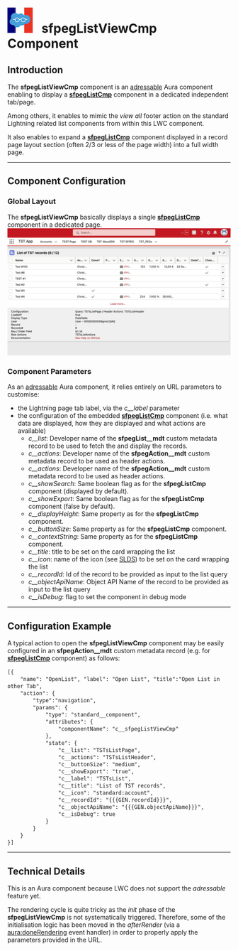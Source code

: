 # ![Logo](/media/Logo.png) &nbsp; **sfpegListViewCmp** Component

## Introduction

The **sfpegListViewCmp** component is an [adressable](https://developer.salesforce.com/docs/component-library/bundle/lightning:isUrlAddressable/documentation) Aura component enabling to display a
**[sfpegListCmp](/help/sfpegListCmp.md)** component in a dedicated independent tab/page.

Among others, it enables to mimic the _view all_ footer action on the standard Lightning
related list components from within this LWC component.

It also enables to expand a **[sfpegListCmp](/help/sfpegListCmp.md)** component displayed in
a record page layout section (often 2/3 or less of the page width) into a full width page.

---

## Component Configuration

### Global Layout

The **sfpegListViewCmp** basically displays a single **[sfpegListCmp](/help/sfpegListCmp.md)** component 
in a dedicated page.<br/>
![List View](/media/sfpegListView.png) 


### Component Parameters

As an [adressable](https://developer.salesforce.com/docs/component-library/bundle/lightning:isUrlAddressable/documentation) Aura component, it relies entirely on URL parameters to customise:
* the Lightning page tab label, via the *c__label* parameter
* the configuration of the embedded **[sfpegListCmp](/help/sfpegListCmp.md)** component (i.e. what data are displayed, how they are displayed and what actions are available)
    * *c__list*: Developer name of the **sfpegList__mdt** custom metadata record to be used to fetch the and display the records.
    * *c__actions*: Developer name of the **sfpegAction__mdt** custom metadata record to be used as header actions.
    * *c__actions*: Developer name of the **sfpegAction__mdt** custom metadata record to be used as header actions.
    * *c__showSearch*: Same boolean flag as for the **sfpegListCmp** component (displayed by default).
    * *c__showExport*: Same boolean flag as for the **sfpegListCmp** component (false by default).
    * *c__displayHeight*: Same property as for the **sfpegListCmp** component.
    * *c__buttonSize*: Same property as for the **sfpegListCmp** component.
    * *c__contextString*: Same property as for the **sfpegListCmp** component.
    * *c__title*: title to be set on the card wrapping the list
    * *c__icon*: name of the icon (see [SLDS](https://www.lightningdesignsystem.com/icons/)) to be set on the card wrapping the list
    * *c__recordId*: Id of the record to be provided as input to the list query
    * *c__objectApiName*: Object API Name of the record to be provided as input to the list query
    * *c__isDebug*: flag to set the component in debug mode

---

## Configuration Example

A typical action to open the **sfpegListViewCmp** component may be easily configured in an **sfpegAction__mdt**
custom metadata record (e.g. for **[sfpegListCmp](/help/sfpegListCmp.md)** component) as follows:
```
[{
    "name": "OpenList", "label": "Open List", "title":"Open List in other Tab",
    "action": {
        "type":"navigation",
        "params": {
            "type": "standard__component",
            "attributes": {
                "componentName": "c__sfpegListViewCmp"
            },
            "state": {
                "c__list": "TSTsListPage",
                "c__actions": "TSTsListHeader",
                "c__buttonSize": "medium",
                "c__showExport": "true",
                "c__label": "TSTsList",
                "c__title": "List of TST records",
                "c__icon": "standard:account",
                "c__recordId": "{{{GEN.recordId}}}",
                "c__objectApiName": "{{{GEN.objectApiName}}}",
                "c__isDebug": true
            }
        }
    }
}]
```

---

## Technical Details

This is an Aura component because LWC does not support the _adressable_ feature yet.

The rendering cycle is quite tricky as the _init_ phase of the **sfpegListViewCmp**
is not systematically triggered. Therefore, some of the initialisation logic has been
moved in the _afterRender_ (via a
[aura:doneRendering](https://developer.salesforce.com/docs/component-library/bundle/aura:doneRendering/documentation)
event handler) in order to properly apply the parameters provided in the URL.

